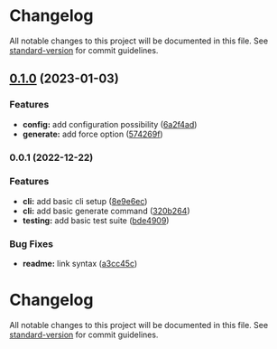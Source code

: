 # Changelog

All notable changes to this project will be documented in this file. See [standard-version](https://github.com/conventional-changelog/standard-version) for commit guidelines.

## [0.1.0](https://github.com/LarsKemper/jestyne/compare/v0.0.1...v0.1.0) (2023-01-03)


### Features

* **config:** add configuration possibility ([6a2f4ad](https://github.com/LarsKemper/jestyne/commit/6a2f4ad1c0aa841b94060ec142897d8e1490c468))
* **generate:** add force option ([574269f](https://github.com/LarsKemper/jestyne/commit/574269f08f2c4fd023f79aa007064ec445fd20fe))

### 0.0.1 (2022-12-22)


### Features

* **cli:** add basic cli setup ([8e9e6ec](https://github.com/LarsKemper/jestyne/commit/8e9e6ec9a80fccf32201c7a88b4b21790f8c37ec))
* **cli:** add basic generate command ([320b264](https://github.com/LarsKemper/jestyne/commit/320b2642760194d42ff70d9a3c3ecf40d2bdf025))
* **testing:** add basic test suite ([bde4909](https://github.com/LarsKemper/jestyne/commit/bde49096ae04f9b7f383fa9fcdb42b47ae28a66d))


### Bug Fixes

* **readme:** link syntax ([a3cc45c](https://github.com/LarsKemper/jestyne/commit/a3cc45c98c51f25a92b5e6636bbcdbb78e02d5a9))

# Changelog

All notable changes to this project will be documented in this file. See [standard-version](https://github.com/conventional-changelog/standard-version) for commit guidelines.
